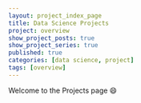 ```yaml
---
layout: project_index_page
title: Data Science Projects
project: overview
show_project_posts: true
show_project_series: true
published: true
categories: [data science, project]
tags: [overview]
---
```


Welcome to the Projects page :smile: